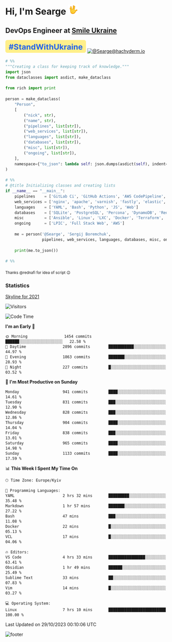 # Hi, I'm Searge <img src="images/vulcan.webp" style="display: inline-block; margin: 0; height: 2rem" alt="Vulcan salute" />

## DevOps Engineer at [Smile Ukraine](https://smile-ukraine.com/en)

[![Stand With Ukraine](https://raw.githubusercontent.com/vshymanskyy/StandWithUkraine/main/badges/StandWithUkraine.svg)](https://stand-with-ukraine.pp.ua)
<a rel="me" href="https://hachyderm.io/@Searge">![@Searge@hachyderm.io](https://img.shields.io/badge/-@Searge-%232B90D9?logo=mastodon&logoColor=white)</a>

```python
# %%
"""Creating a class for keeping track of knowledge."""
import json
from dataclasses import asdict, make_dataclass

from rich import print

person = make_dataclass(
    "Person",
    [
        ("nick", str),
        ("name", str),
        ("pipelines", list[str]),
        ("web_services", list[str]),
        ("languages", list[str]),
        ("databases", list[str]),
        ("misc", list[str]),
        ("ongoing", list[str]),
    ],
    namespace={"to_json": lambda self: json.dumps(asdict(self), indent=4)},
)

# %%
# @title Initializing classes and creating lists
if __name__ == "__main__":
    pipelines    = ['GitLab Ci', 'GitHub Actions', 'AWS CodePipeline', 'Jenkins']
    web_services = ['nginx', 'apache', 'varnish', 'fastly', 'elastic', 'solr']
    languages    = ['YAML', 'Bash', 'Python', 'JS', 'Web']
    databases    = ['SQLite', 'PostgreSQL', 'Percona', 'DynamoDB', 'Redis']
    misc         = ['Ansible', 'Linux', 'LXC', 'Docker', 'Terraform', 'AWS']
    ongoing      = ['LPIC', 'Full Stack Web', 'AWS']

    me = person('@Searge', 'Sergij Boremchuk',
                pipelines, web_services, languages, databases, misc, ongoing)

    print(me.to_json())

# %%

```

<sub>Thanks @rednafi for idea of script :wink:</sub>

### Statistics

[Skyline for 2021](https://skyline.github.com/Searge/2021)

![Visitors](https://komarev.com/ghpvc/?username=searge&label=Profile%20views&color=0e75b6&style=flat) 
<!--START_SECTION:waka-->
![Code Time](http://img.shields.io/badge/Code%20Time-2%2C296%20hrs%2030%20mins-blue)

**I'm an Early 🐤** 

```text
🌞 Morning                1454 commits        ██████░░░░░░░░░░░░░░░░░░░   22.58 % 
🌆 Daytime                2896 commits        ███████████░░░░░░░░░░░░░░   44.97 % 
🌃 Evening                1863 commits        ███████░░░░░░░░░░░░░░░░░░   28.93 % 
🌙 Night                  227 commits         █░░░░░░░░░░░░░░░░░░░░░░░░   03.52 % 
```
📅 **I'm Most Productive on Sunday** 

```text
Monday                   941 commits         ████░░░░░░░░░░░░░░░░░░░░░   14.61 % 
Tuesday                  831 commits         ███░░░░░░░░░░░░░░░░░░░░░░   12.90 % 
Wednesday                828 commits         ███░░░░░░░░░░░░░░░░░░░░░░   12.86 % 
Thursday                 904 commits         ████░░░░░░░░░░░░░░░░░░░░░   14.04 % 
Friday                   838 commits         ███░░░░░░░░░░░░░░░░░░░░░░   13.01 % 
Saturday                 965 commits         ████░░░░░░░░░░░░░░░░░░░░░   14.98 % 
Sunday                   1133 commits        ████░░░░░░░░░░░░░░░░░░░░░   17.59 % 
```


📊 **This Week I Spent My Time On** 

```text
🕑︎ Time Zone: Europe/Kyiv

💬 Programming Languages: 
YAML                     2 hrs 32 mins       █████████░░░░░░░░░░░░░░░░   35.48 % 
Markdown                 1 hr 57 mins        ███████░░░░░░░░░░░░░░░░░░   27.22 % 
Bash                     47 mins             ███░░░░░░░░░░░░░░░░░░░░░░   11.08 % 
Docker                   22 mins             █░░░░░░░░░░░░░░░░░░░░░░░░   05.13 % 
VCL                      17 mins             █░░░░░░░░░░░░░░░░░░░░░░░░   04.06 % 

🔥 Editors: 
VS Code                  4 hrs 33 mins       ████████████████░░░░░░░░░   63.41 % 
Obsidian                 1 hr 49 mins        ██████░░░░░░░░░░░░░░░░░░░   25.49 % 
Sublime Text             33 mins             ██░░░░░░░░░░░░░░░░░░░░░░░   07.83 % 
Vim                      14 mins             █░░░░░░░░░░░░░░░░░░░░░░░░   03.27 % 

💻 Operating System: 
Linux                    7 hrs 10 mins       █████████████████████████   100.00 % 
```


 Last Updated on 29/10/2023 00:10:06 UTC
<!--END_SECTION:waka-->

![footer](https://capsule-render.vercel.app/api?type=waving&color=gradient&customColorList=14,21&height=82&section=footer)
